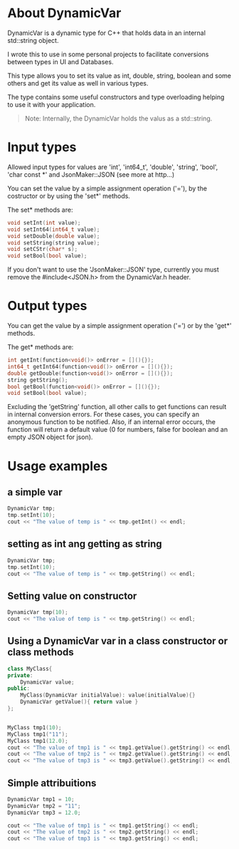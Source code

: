 # About DynamicVar
DynamicVar is a dynamic type for C++ that holds data in an internal std::string object.

I wrote this to use in some personal projects to facilitate conversions between types in UI and Databases. 

This type allows you to set its value as int, double, string, boolean and some others and get its value as well in various types.

The type contains some useful constructors and type overloading helping to use it with your application.

> Note: Internally, the DynamicVar holds the valus as a std::string.

# Input types

Allowed input types for values are 'int', 'int64_t', 'double', 'string', 'bool', 'char const *' and JsonMaker::JSON (see more at http...)

You can set the value by a simple assignment operation ('='), by the costructor or by using the 'set*' methods.

The set* methods are:

```c++
void setInt(int value);
void setInt64(int64_t value);
void setDouble(double value);
void setString(string value);
void setCStr(char* s);
void setBool(bool value);
```

If you don't want to use the 'JsonMaker::JSON' type, currently you must remove the #include<JSON.h> from the DynamicVar.h header.

# Output types

You can get the value by a simple assignment operation ('=') or by the 'get*' methods.

The get* methods are:

```c++
int getInt(function<void()> onError = [](){});
int64_t getInt64(function<void()> onError = [](){});
double getDouble(function<void()> onError = [](){});
string getString();
bool getBool(function<void()> onError = [](){});
void setBool(bool value);
```

Excluding the 'getString' function, all other calls to get functions can result in internal conversion errors. For these cases, you can specify an anonymous function to be notified. Also, if an internal error occurs, the function will return a default value (0 for numbers, false for boolean and an empty JSON object for json).

# Usage examples 

## a simple var

```c++
DynamicVar tmp;
tmp.setInt(10);
cout << "The value of temp is " << tmp.getInt() << endl;
```

## setting as int ang getting as string

```c++
DynamicVar tmp;
tmp.setInt(10);
cout << "The value of temp is " << tmp.getString() << endl;
```

## Setting value on constructor
```c++
DynamicVar tmp(10);
cout << "The value of temp is " << tmp.getString() << endl;
```

## Using a DynamicVar var in a class constructor or class methods
```c++
class MyClass{
private:
    DynamicVar value;
public:
    MyClass(DynamicVar initialValue): value(initialValue){}
    DynamicVar getValue(){ return value }
};


MyClass tmp1(10);
MyClass tmp1("11");
MyClass tmp1(12.0);
cout << "The value of tmp1 is " << tmp1.getValue().getString() << endl;
cout << "The value of tmp2 is " << tmp2.getValue().getString() << endl;
cout << "The value of tmp3 is " << tmp3.getValue().getString() << endl;
```

## Simple attribuitions

```c++
DynamicVar tmp1 = 10;
DynamicVar tmp2 = "11";
DynamicVar tmp3 = 12.0;

cout << "The value of tmp1 is " << tmp1.getString() << endl;
cout << "The value of tmp2 is " << tmp2.getString() << endl;
cout << "The value of tmp3 is " << tmp3.getString() << endl;
```
